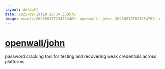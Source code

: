 ```yaml
---
layout: default
date: 2025-09-19T19:26:34.559578
image: assets/20250915T234732489--openwall--john--20250919T023254767--cropped.png
---
```


# [openwall/john](https://github.com/openwall/john)

password cracking tool for testing and recovering weak credentials across platforms
